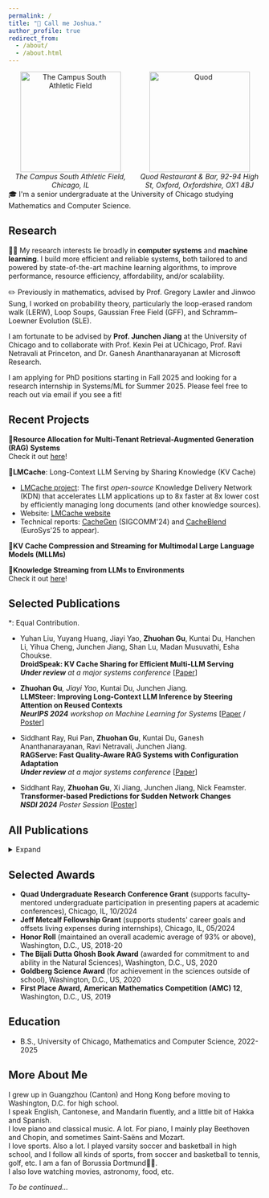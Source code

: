 ```yaml
---
permalink: /
title: "👋 Call me Joshua."
author_profile: true
redirect_from: 
  - /about/
  - /about.html
---
```


<!-- <div style="float: right; width: 300px; text-align: center;">
  <img src="/images/soccer_og.jpg" alt="The Campus South Athletic Field" width="300px">
  <figcaption><em>The Campus South Athletic Field</em></figcaption>
</div> -->
<!-- <div style="float: right; max-width: 300px; text-align: center; margin-left: 20px;">
  <img src="/images/soccer_og.jpg" alt="The Campus South Athletic Field" style="width: 100%; max-width: 300px; height: auto;">
  <figcaption><em>The Campus South Athletic Field</em></figcaption>
</div> -->
<!-- <div style="text-align: center; max-width: 100%; margin: auto;">
  <img src="/images/soccer_og.jpg" alt="The Campus South Athletic Field" style="width: 100%; max-width: 300px; height: auto;">
  <figcaption><em>The Campus South Athletic Field</em></figcaption>
</div> -->
<div style="display: flex; flex-wrap: wrap; justify-content: center; gap: 10px; max-width: 100%;">

  <div style="flex: 1 1 150px; max-width: 300px; text-align: center;">
    <img src="/images/soccer_og.jpg" alt="The Campus South Athletic Field" style="width: auto; height: 200px;">
    <figcaption><em>The Campus South Athletic Field, Chicago, IL</em></figcaption>
  </div>

  <div style="flex: 1 1 150px; max-width: 300px; text-align: center;">
    <img src="/images/ox_quad.jpg" alt="Quod" style="width: auto; height: 200px;">
    <figcaption><em>Quod Restaurant & Bar, 92-94 High St, Oxford, Oxfordshire, OX1 4BJ</em></figcaption>
  </div>

</div>
🎓 I'm a senior undergraduate at the University of Chicago studying Mathematics and Computer Science.

## Research

👨‍💻 My research interests lie broadly in **computer systems** and **machine learning**. I build more efficient and reliable systems, both tailored to and powered by state-of-the-art machine learning algorithms, to improve performance, resource efficiency,
affordability, and/or scalability.

✏️ Previously in mathematics, advised by Prof. Gregory Lawler and Jinwoo Sung, I worked on probability theory, particularly the loop-erased random walk (LERW), Loop Soups, Gaussian Free Field (GFF), and Schramm–Loewner Evolution (SLE).

I am fortunate to be advised by **Prof. Junchen Jiang** at the University of Chicago and to collaborate with Prof. Kexin Pei at UChicago, Prof. Ravi Netravali at Princeton, and Dr. Ganesh Ananthanarayanan at Microsoft Research.

I am applying for PhD positions starting in Fall 2025 and looking for a research internship in Systems/ML for Summer 2025. Please feel free to reach out via email if you see a fit!

## Recent Projects

🚀**Resource Allocation for Multi-Tenant Retrieval-Augmented Generation (RAG) Systems**  
Check it out [here](https://uchi-jcl.github.io/group-website/projects/ragoptimization/)!

🚀**LMCache**: Long-Context LLM Serving by Sharing Knowledge (KV Cache)  
- [LMCache project](https://github.com/LMCache/LMCache): The first *open-source* Knowledge Delivery Network (KDN) that accelerates LLM applications up to 8x faster at 8x lower cost by efficiently managing long documents (and other knowledge sources).  
- Website: [LMCache website](https://lmcache.ai/)  
- Technical reports: [CacheGen](https://arxiv.org/abs/2310.07240) (SIGCOMM'24) and [CacheBlend](https://arxiv.org/abs/2405.16444) (EuroSys'25 to appear).

🚀**KV Cache Compression and Streaming for Multimodal Large Language Models (MLLMs)**

🚀**Knowledge Streaming from LLMs to Environments**  
Check it out [here](https://uchi-jcl.github.io/group-website/projects/knowledgestreaming/)!


## Selected Publications
*: Equal Contribution.

- Yuhan Liu, Yuyang Huang, Jiayi Yao, **Zhuohan Gu**, Kuntai Du, Hanchen Li, Yihua Cheng, Junchen Jiang, Shan Lu, Madan Musuvathi, Esha Choukse.<br>
**DroidSpeak: KV Cache Sharing for Efficient Multi-LLM Serving**<br>
_**Under review** at a major systems conference_ [[Paper](https://arxiv.org/abs/2411.02820)]

- **Zhuohan Gu**<sup>*</sup>, Jiayi Yao<sup>*</sup>, Kuntai Du, Junchen Jiang.<br>
**LLMSteer: Improving Long-Context LLM Inference by Steering Attention on Reused Contexts**<br>
_**NeurIPS 2024** workshop on Machine Learning for Systems_ [[Paper](https://arxiv.org/abs/2411.13009) / [Poster](https://zhuohangu.github.io/files/NeurIPS2024_poster.pdf)]

- Siddhant Ray, Rui Pan, **Zhuohan Gu**, Kuntai Du, Ganesh Ananthanarayanan, Ravi Netravali, Junchen Jiang.<br>
**RAGServe: Fast Quality-Aware RAG Systems with Configuration Adaptation**<br>
_**Under review** at a major systems conference_ [[Paper](https://arxiv.org/abs/2412.10543)]
<!-- _**OSDI 2025**_ (under review) -->

- Siddhant Ray, **Zhuohan Gu**, Xi Jiang, Junchen Jiang, Nick Feamster.<br>
**Transformer-based Predictions for Sudden Network Changes**<br>
_**NSDI 2024** Poster Session_ [[Poster](https://siddhant-ray.github.io/assets/pdf/transformer_nsdi_poster.pdf)]


<h2>All Publications</h2>
<details>
  <summary>Expand</summary>
  <ul>
    <li>Yuhan Liu, Yuyang Huang, Jiayi Yao, <strong>Zhuohan Gu</strong>, Kuntai Du, Hanchen Li, Yihua Cheng, Junchen Jiang, Shan Lu, Madan Musuvathi, Esha Choukse.<br>
      <strong>DroidSpeak: KV Cache Sharing for Efficient Multi-LLM Serving</strong><br>
      <em><strong>Under review</strong> at a major systems conference</em>
      <a href="https://arxiv.org/abs/2411.02820">[Paper]</a>
    </li>
    <li><strong>Zhuohan Gu<sup>*</sup></strong>, Jiayi Yao<sup>*</sup>, Kuntai Du, Junchen Jiang.<br>
      <strong>LLMSteer: Improving Long-Context LLM Inference by Steering Attention on Reused Contexts</strong><br>
      <em><strong>NeurIPS 2024</strong> workshop on Machine Learning for Systems</em>
      [<a href="https://arxiv.org/abs/2411.13009">Paper</a> / <a href="https://zhuohangu.github.io/files/NeurIPS2024_poster.pdf">Poster</a>]
    </li>
    <li>Siddhant Ray, Rui Pan, <strong>Zhuohan Gu</strong>, Kuntai Du, Ganesh Ananthanarayanan, Ravi Netravali, Junchen Jiang.<br>
      <strong>RAGServe: Fast Quality-Aware RAG Systems with Configuration Adaptation</strong><br>
      <!-- <em><strong>OSDI 2025</strong></em> (under review) -->
      <em><strong>Under review</strong> at a major systems conference</em>
      <a href="https://arxiv.org/abs/2412.10543">[Paper]</a>
    </li>
    <li>Siddhant Ray, <strong>Zhuohan Gu</strong>, Xi Jiang, Junchen Jiang, Nick Feamster.<br>
      <strong>Transformer-based Predictions for Sudden Network Changes</strong><br>
      <em><strong>NSDI 2024</strong> Poster Session</em>
      <a href="https://siddhant-ray.github.io/assets/pdf/transformer_nsdi_poster.pdf">[Poster]</a>
    </li>
    <li><strong>Zhuohan Gu</strong>, Dadu Chen.<br>
      <strong>An Introduction to Loewner Energy</strong><br>
      <em>UChicago Math REU 2024</em>
      <a href="https://zhuohangu.github.io/files/REU_2024.pdf">[Paper]</a>
    </li>
    <li><strong>Zhuohan Gu</strong>.<br>
      <strong>A Study in Markov Chains, Loop-Erased Random Walk, and Loop Soups</strong><br>
      <em>UChicago Math REU 2023</em>
      <a href="https://arxiv.org/abs/2411.09988">[Paper]</a>
    </li>
  </ul>
</details>


## Selected Awards

- **Quad Undergraduate Research Conference Grant** (supports faculty-mentored undergraduate participation in presenting papers at academic conferences), Chicago, IL, 10/2024
- **Jeff Metcalf Fellowship Grant** (supports students' career goals and offsets living expenses during internships), Chicago, IL, 05/2024
- **Honor Roll** (maintained an overall academic average of 93% or above), Washington, D.C., US, 2018-20
- **The Bijali Dutta Ghosh Book Award** (awarded for commitment to and ability in the Natural Sciences), Washington, D.C., US, 2020
- **Goldberg Science Award** (for achievement in the sciences outside of school), Washington, D.C., US, 2020
- **First Place Award, American Mathematics Competition (AMC) 12**, Washington, D.C., US, 2019


## Education
- B.S., University of Chicago, Mathematics and Computer Science, 2022-2025
<!-- - High School Diploma, St. Anselm's Abbey School, Washington, DC, 2017–2020 -->

## More About Me

I grew up in Guangzhou (Canton) and Hong Kong before moving to Washington, D.C. for high school.<br>
I speak English, Cantonese, and Mandarin fluently, and a little bit of Hakka and Spanish.<br>
I love piano and classical music. A lot. For piano, I mainly play Beethoven and Chopin, and sometimes Saint-Saëns and Mozart.<br>
I love sports. Also a lot. I played varsity soccer and basketball in high school, and I follow all kinds of sports, from soccer and basketball to tennis, golf, etc. I am a fan of Borussia Dortmund💛🖤.<br>
I also love watching movies, astronomy, food, etc.

_To be continued…_

<div class="stat" style="transform: scale(0.08); transform-origin: top left;">
    <script type="text/javascript" id="clstr_globe" src="https://clustrmaps.com/globe.js?d=4SQKQkc5llCCepDkHv5BYmCIevbYKzclJr0RIzH81ec"></script>
</div>

<style>
    .stat {
        margin: 0;
        padding: 0;
        margin-bottom: -600px
    }
</style>



<!-- A data-driven personal website
======
Like many other Jekyll-based GitHub Pages templates, Academic Pages makes you separate the website's content from its form. The content & metadata of your website are in structured markdown files, while various other files constitute the theme, specifying how to transform that content & metadata into HTML pages. You keep these various markdown (.md), YAML (.yml), HTML, and CSS files in a public GitHub repository. Each time you commit and push an update to the repository, the [GitHub pages](https://pages.github.com/) service creates static HTML pages based on these files, which are hosted on GitHub's servers free of charge.

Many of the features of dynamic content management systems (like Wordpress) can be achieved in this fashion, using a fraction of the computational resources and with far less vulnerability to hacking and DDoSing. You can also modify the theme to your heart's content without touching the content of your site. If you get to a point where you've broken something in Jekyll/HTML/CSS beyond repair, your markdown files describing your talks, publications, etc. are safe. You can rollback the changes or even delete the repository and start over - just be sure to save the markdown files! Finally, you can also write scripts that process the structured data on the site, such as [this one](https://github.com/academicpages/academicpages.github.io/blob/master/talkmap.ipynb) that analyzes metadata in pages about talks to display [a map of every location you've given a talk](https://academicpages.github.io/talkmap.html).

Getting started
======
1. Register a GitHub account if you don't have one and confirm your e-mail (required!)
1. Fork [this template](https://github.com/academicpages/academicpages.github.io) by clicking the "Use this template" button in the top right. 
1. Go to the repository's settings (rightmost item in the tabs that start with "Code", should be below "Unwatch"). Rename the repository "[your GitHub username].github.io", which will also be your website's URL.
1. Set site-wide configuration and create content & metadata (see below -- also see [this set of diffs](http://archive.is/3TPas) showing what files were changed to set up [an example site](https://getorg-testacct.github.io) for a user with the username "getorg-testacct")
1. Upload any files (like PDFs, .zip files, etc.) to the files/ directory. They will appear at https://[your GitHub username].github.io/files/example.pdf.  
1. Check status by going to the repository settings, in the "GitHub pages" section

Site-wide configuration
------
The main configuration file for the site is in the base directory in [_config.yml](https://github.com/academicpages/academicpages.github.io/blob/master/_config.yml), which defines the content in the sidebars and other site-wide features. You will need to replace the default variables with ones about yourself and your site's github repository. The configuration file for the top menu is in [_data/navigation.yml](https://github.com/academicpages/academicpages.github.io/blob/master/_data/navigation.yml). For example, if you don't have a portfolio or blog posts, you can remove those items from that navigation.yml file to remove them from the header. 

Create content & metadata
------
For site content, there is one markdown file for each type of content, which are stored in directories like _publications, _talks, _posts, _teaching, or _pages. For example, each talk is a markdown file in the [_talks directory](https://github.com/academicpages/academicpages.github.io/tree/master/_talks). At the top of each markdown file is structured data in YAML about the talk, which the theme will parse to do lots of cool stuff. The same structured data about a talk is used to generate the list of talks on the [Talks page](https://academicpages.github.io/talks), each [individual page](https://academicpages.github.io/talks/2012-03-01-talk-1) for specific talks, the talks section for the [CV page](https://academicpages.github.io/cv), and the [map of places you've given a talk](https://academicpages.github.io/talkmap.html) (if you run this [python file](https://github.com/academicpages/academicpages.github.io/blob/master/talkmap.py) or [Jupyter notebook](https://github.com/academicpages/academicpages.github.io/blob/master/talkmap.ipynb), which creates the HTML for the map based on the contents of the _talks directory).

**Markdown generator**

The repository includes [a set of Jupyter notebooks](https://github.com/academicpages/academicpages.github.io/tree/master/markdown_generator
) that converts a CSV containing structured data about talks or presentations into individual markdown files that will be properly formatted for the Academic Pages template. The sample CSVs in that directory are the ones I used to create my own personal website at stuartgeiger.com. My usual workflow is that I keep a spreadsheet of my publications and talks, then run the code in these notebooks to generate the markdown files, then commit and push them to the GitHub repository.

How to edit your site's GitHub repository
------
Many people use a git client to create files on their local computer and then push them to GitHub's servers. If you are not familiar with git, you can directly edit these configuration and markdown files directly in the github.com interface. Navigate to a file (like [this one](https://github.com/academicpages/academicpages.github.io/blob/master/_talks/2012-03-01-talk-1.md) and click the pencil icon in the top right of the content preview (to the right of the "Raw | Blame | History" buttons). You can delete a file by clicking the trashcan icon to the right of the pencil icon. You can also create new files or upload files by navigating to a directory and clicking the "Create new file" or "Upload files" buttons. 

Example: editing a markdown file for a talk
![Editing a markdown file for a talk](/images/editing-talk.png)

For more info
------
More info about configuring Academic Pages can be found in [the guide](https://academicpages.github.io/markdown/), the [growing wiki](https://github.com/academicpages/academicpages.github.io/wiki), and you can always [ask a question on GitHub](https://github.com/academicpages/academicpages.github.io/discussions). The [guides for the Minimal Mistakes theme](https://mmistakes.github.io/minimal-mistakes/docs/configuration/) (which this theme was forked from) might also be helpful. -->
